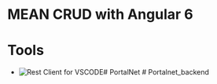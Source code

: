 # MEAN CRUD with Angular 6

# Tools
- ![Rest Client for VSCODE](https://marketplace.visualstudio.com/items?itemName=humao.rest-client)#   P o r t a l N e t  
 #   P o r t a l n e t _ b a c k e n d  
 
